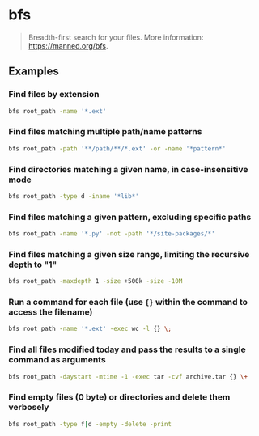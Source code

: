 # bfs

> Breadth-first search for your files. More information: <https://manned.org/bfs>.

## Examples

### Find files by extension

```bash
bfs root_path -name '*.ext'
```

### Find files matching multiple path/name patterns

```bash
bfs root_path -path '**/path/**/*.ext' -or -name '*pattern*'
```

### Find directories matching a given name, in case-insensitive mode

```bash
bfs root_path -type d -iname '*lib*'
```

### Find files matching a given pattern, excluding specific paths

```bash
bfs root_path -name '*.py' -not -path '*/site-packages/*'
```

### Find files matching a given size range, limiting the recursive depth to "1"

```bash
bfs root_path -maxdepth 1 -size +500k -size -10M
```

### Run a command for each file (use `{}` within the command to access the filename)

```bash
bfs root_path -name '*.ext' -exec wc -l {} \;
```

### Find all files modified today and pass the results to a single command as arguments

```bash
bfs root_path -daystart -mtime -1 -exec tar -cvf archive.tar {} \+
```

### Find empty files (0 byte) or directories and delete them verbosely

```bash
bfs root_path -type f|d -empty -delete -print
```
